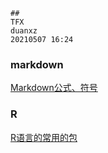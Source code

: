 ```
##
TFX
duanxz
20210507 16:24
```



### markdown

[Markdown公式、符号](https://blog.csdn.net/weixin_42782150/article/details/104878759)





### R

[R语言的常用的包](https://blog.csdn.net/ToyPython/article/details/92800013)

